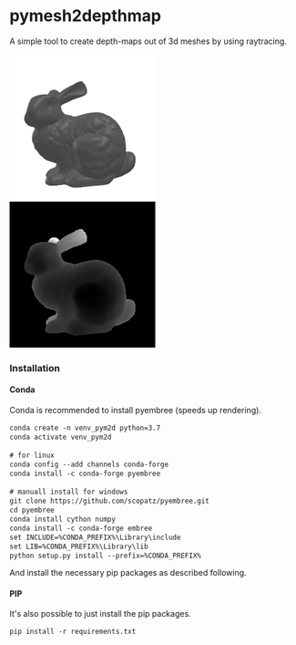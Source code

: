 # pymesh2depthmap
A simple tool to create depth-maps out of 3d meshes by using raytracing.

![mesh](output/color.png "Mesh") ![depth](output/depth.png "Depth")

### Installation

#### Conda
Conda is recommended to install pyembree (speeds up rendering).

```
conda create -n venv_pym2d python=3.7
conda activate venv_pym2d

# for linux
conda config --add channels conda-forge
conda install -c conda-forge pyembree

# manuall install for windows
git clone https://github.com/scopatz/pyembree.git
cd pyembree
conda install cython numpy
conda install -c conda-forge embree
set INCLUDE=%CONDA_PREFIX%\Library\include
set LIB=%CONDA_PREFIX%\Library\lib
python setup.py install --prefix=%CONDA_PREFIX%
```

And install the necessary pip packages as described following.

#### PIP

It's also possible to just install the pip packages.

```
pip install -r requirements.txt
```

